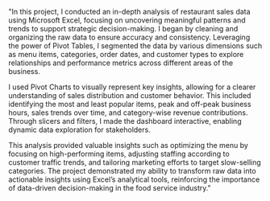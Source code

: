 "In this project, I conducted an in-depth analysis of restaurant sales data using Microsoft Excel, focusing on uncovering meaningful patterns and trends to support strategic decision-making. I began by cleaning and organizing the raw data to ensure accuracy and consistency. Leveraging the power of Pivot Tables, I segmented the data by various dimensions such as menu items, categories, order dates, and customer types to explore relationships and performance metrics across different areas of the business.

I used Pivot Charts to visually represent key insights, allowing for a clearer understanding of sales distribution and customer behavior. This included identifying the most and least popular items, peak and off-peak business hours, sales trends over time, and category-wise revenue contributions. Through slicers and filters, I made the dashboard interactive, enabling dynamic data exploration for stakeholders.

This analysis provided valuable insights such as optimizing the menu by focusing on high-performing items, adjusting staffing according to customer traffic trends, and tailoring marketing efforts to target slow-selling categories. The project demonstrated my ability to transform raw data into actionable insights using Excel’s analytical tools, reinforcing the importance of data-driven decision-making in the food service industry."
